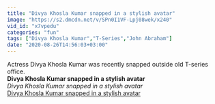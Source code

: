 ```yaml
---
title: "Divya Khosla Kumar snapped in a stylish avatar"
image: "https://s2.dmcdn.net/v/SPn0I1VF-Lpj08wek/x240"
vid_id: "x7vpedu"
categories: "fun"
tags: ["Divya Khosla Kumar","T-Series","John Abraham"]
date: "2020-08-26T14:56:03+03:00"
---
```

Actress Divya Khosla Kumar was recently snapped outside old T-series office.<br><b>Divya Khosla Kumar snapped in a stylish avatar</b><br> <i>Divya Khosla Kumar snapped in a stylish avatar</i><br> <u>Divya Khosla Kumar snapped in a stylish avatar</u>
